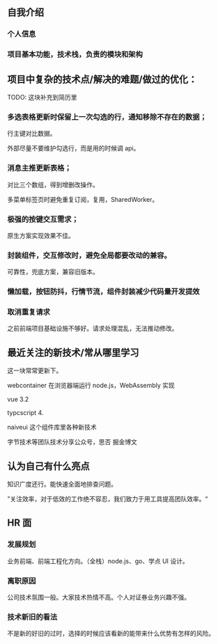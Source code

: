 ## 自我介绍

### 个人信息

### 项目基本功能，技术栈，负责的模块和架构

## 项目中复杂的技术点/解决的难题/做过的优化：

TODO: 这块补充到简历里

### 多选表格更新时保留上一次勾选的行，通知移除不存在的数据；

行主键对比数据。

外部尽量不要维护勾选行，而是用的时候调 api。

### 消息主推更新表格；

对比三个数组，得到增删改操作。

多菜单标签页时避免重复订阅，复用，SharedWorker。

### 极强的按键交互需求；

原生方案实现效果不佳。

### 封装组件，交互修改时，避免全局都要改动的兼容。

可靠性，兜底方案，兼容旧版本。

### 懒加载，按钮防抖，行情节流，组件封装减少代码量开发提效

### 取消重复请求

之前前端项目基础设施不够好。请求处理混乱，无法推动修改。

## 最近关注的新技术/常从哪里学习

这一块常常更新下。

webcontainer 在浏览器端运行 node.js，WebAssembly 实现

vue 3.2

typcscript 4.

naiveui 这个组件库里各种新技术

字节技术等团队技术分享公众号，思否 掘金博文

## 认为自己有什么亮点

知识广度还行。能快速全面地排查问题。

”关注效率，对于低效的工作绝不容忍，我们致力于用工具提高团队效率。“

## HR 面

### 发展规划

业务前端、前端工程化方向。（全栈）node.js、go、学点 UI 设计。

### 离职原因

公司技术氛围一般。大家技术热情不高。个人对证券业务兴趣不强。

### 技术新旧的看法

不是新的好旧的过时，选择的时候应该看新的能带来什么优势有怎样的风险。
